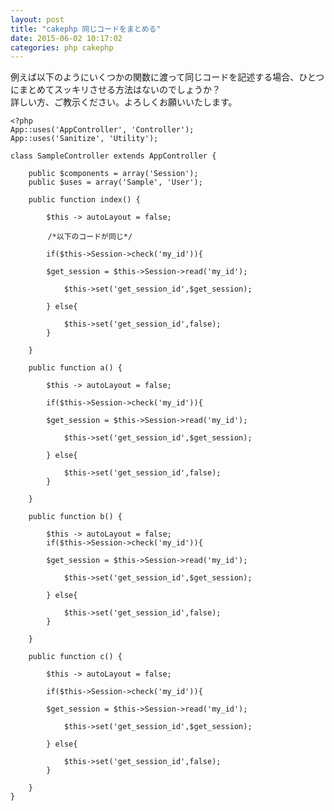 ```yaml
---
layout: post
title: "cakephp 同じコードをまとめる"
date: 2015-06-02 10:17:02
categories: php cakephp
---
```

<p>例えば以下のようにいくつかの関数に渡って同じコードを記述する場合、ひとつにまとめてスッキリさせる方法はないのでしょうか？<br>
詳しい方、ご教示ください。よろしくお願いいたします。</p>

<pre><code>&lt;?php
App::uses('AppController', 'Controller');
App::uses('Sanitize', 'Utility');

class SampleController extends AppController {

    public $components = array('Session');
    public $uses = array('Sample', 'User');

    public function index() {

        $this -&gt; autoLayout = false;

　　　　　/*以下のコードが同じ*/

        if($this-&gt;Session-&gt;check('my_id')){

        $get_session = $this-&gt;Session-&gt;read('my_id');

            $this-&gt;set('get_session_id',$get_session);

        } else{

            $this-&gt;set('get_session_id',false);
        }

    }

    public function a() {

        $this -&gt; autoLayout = false;

        if($this-&gt;Session-&gt;check('my_id')){

        $get_session = $this-&gt;Session-&gt;read('my_id');

            $this-&gt;set('get_session_id',$get_session);

        } else{

            $this-&gt;set('get_session_id',false);
        }

    }

    public function b() {

        $this -&gt; autoLayout = false;
        if($this-&gt;Session-&gt;check('my_id')){

        $get_session = $this-&gt;Session-&gt;read('my_id');

            $this-&gt;set('get_session_id',$get_session);

        } else{

            $this-&gt;set('get_session_id',false);
        }

    }

    public function c() {

        $this -&gt; autoLayout = false;

        if($this-&gt;Session-&gt;check('my_id')){

        $get_session = $this-&gt;Session-&gt;read('my_id');

            $this-&gt;set('get_session_id',$get_session);

        } else{

            $this-&gt;set('get_session_id',false);
        }

    }
}
</code></pre>
